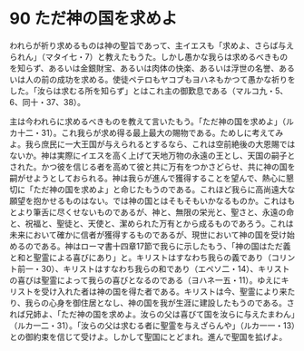 # 90 ただ神の国を求めよ

われらが祈り求めるものは神の聖旨であって、主イエスも「求めよ、さらば与えられん」（マタイ七・7）と教えたもうた。しかし愚かな我らは求めるべきものを知らず、あるいは金銀財宝、あるいは肉体の快楽、あるいは浮世の名誉、あるいは人の前の成功を求める。使徒ペテロもヤコブもヨハネもかつて愚かな祈りをした。「汝らは求むる所を知らず」とはこれ主の御歎息である（マルコ九・5、6、同十・37、38）。

主は今われらに求めるべきものを教えて言いたもう。「ただ神の国を求めよ」（ルカ十二・31）。これ我らが求め得る最上最大の賜物である。ためしに考えてみよ。我ら庶民に一大王国が与えられるとするなら、これは空前絶後の大恩賜ではないか。神は実際にイエスを高く上げて天地万物の永遠の王とし、天国の嗣子とされた。かつ彼を信じる者を高めて彼と共に万有をつかさどらせ、共に神の国を嗣がせようとしておられる。神は我らが進んで獲得することを望んで、熱心に懇切に「ただ神の国を求めよ」と命じたもうのである。これほど我らに高尚遠大な願望を抱かせるものはない。では神の国とはそもそもいかなるものか。これはもとより筆舌に尽くせないものであるが、神と、無限の栄光と、聖さと、永遠の命と、祝福と、聖徒と、天使と、潔められた万有とから成るものであろう。これは未来において確かに信者が獲得するものであるが、現世において神の国を受け始めるのである。神はローマ書十四章17節で我らに示したもう、「神の国はただ義と和と聖霊による喜びにあり」と。キリストはすなわち我らの義であり（コリント前一・30）、キリストはすなわち我らの和であり（エペソ二・14）、キリストの喜びは聖霊によって我らの喜びとなるのである（ヨハネ一五・11）。ゆえにキリストを受け入れた者は神の国を得た者である。キリストは今、聖霊により来たり、我らの心身を御住居となし、神の国を我が生涯に建設したもうのである。されば兄姉よ、「ただ神の国を求めよ。汝らの父は喜びて国を汝らに与えたまわん」（ルカ一二・31）。「汝らの父は求むる者に聖霊を与えざらんや」（ルカ一一・13）との御約束を信じて受けよ。しかして聖国にとどまれ。進んで聖国を拡げよ。

